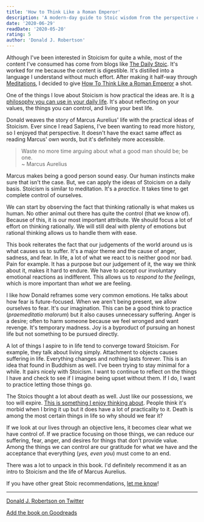 ```yaml
---
title: 'How to Think Like a Roman Emperor'
description: 'A modern-day guide to Stoic wisdom from the perspective of Marcus Aurelius.'
date: '2020-06-29'
readDate: '2020-05-20'
rating: 5
author: 'Donald J. Robertson'
---
```


Although I've been interested in Stoicism for quite a while, most of the content I've consumed has come from blogs like [The Daily Stoic](https://dailystoic.com/). It's worked for me because the content is digestible. It's distilled into a language I understand without much effort. After making it half-way through [Meditations](https://www.goodreads.com/book/show/30659.Meditations), I decided to give [How To Think Like a Roman Emperor](https://www.goodreads.com/book/show/39863499-how-to-think-like-a-roman-emperor) a shot.

One of the things I love about Stoicism is how practical the ideas are. It is [a philosophy you can use in your daily life](https://ryanholiday.net/stoicism-a-practical-philosophy-you-can-actually-use/). It's about reflecting on your values, the things you can control, and living your best life.

Donald weaves the story of Marcus Aurelius' life with the practical ideas of Stoicism. Ever since I read Sapiens, I've been wanting to read more history, so I enjoyed that perspective. It doesn't have the exact same affect as reading Marcus' own words, but it's definitely more accessible.

> Waste no more time arguing about what a good man should be; be one. <br> ~ Marcus Aurelius

Marcus makes being a good person sound easy. Our human instincts make sure that isn't the case. But, we can apply the ideas of Stoicism on a daily basis. Stoicism is similar to meditation. It's a _practice_. It takes time to get complete control of ourselves.

We can start by observing the fact that thinking rationally is what makes us human. No other animal out there has quite the control (that we know of). Because of this, it is our most important attribute. We should focus a lot of effort on thinking rationally. We will still deal with plenty of emotions but rational thinking allows us to handle them with ease.

This book reiterates the fact that our judgements of the world around us is what causes us to suffer. It's a major theme and the cause of anger, sadness, and fear. In life, a lot of what we react to is neither good nor bad. Pain for example. It has a purpose but our judgement of it, the way we think about it, makes it hard to endure. We have to accept our involuntary emotional reactions as indifferent. This allows us to _respond to the feelings_, which is more important than _what_ we are feeling.

I like how Donald reframes some very common emotions. He talks about how fear is future-focused. When we aren't being present, we allow ourselves to fear. It's our imagination. This can be a good think to practice (_praemeditatio malorum_) but it also causes unnecessary suffering. Anger is a desire; often to harm someone because we feel wronged and want revenge.  It's temporary madness. Joy is a byproduct of pursuing an honest life but not something to be pursued directly.

A lot of things I aspire to in life tend to converge toward Stoicism. For example, they talk about living simply. Attachment to objects causes suffering in life. Everything changes and nothing lasts forever. This is an idea that found in Buddhism as well. I've been trying to stay minimal for a while. It pairs nicely with Stoicism. I want to continue to reflect on the things I have and check to see if I imagine being upset without them. If I do, I want to practice letting those things go.

The Stoics thought a lot about death as well. Just like our possessions, we too will expire. [This is something I enjoy thinking about](/life). People think it's morbid when I bring it up but it does have a lot of practicality to it. Death is among the most certain things in life so why should we fear it?

If we look at our lives through an objective lens, it becomes clear what we have control of. If we practice focusing on those things, we can reduce our suffering, fear, anger, and desires for things that don't provide value. Among the things we can control are our gratitude for what we have and the acceptance that everything (_yes, even you_) must come to an end.

There was a lot to unpack in this book. I'd definitely recommend it as an intro to Stoicism and the life of Marcus Aurelius.

If you have other great Stoic recommendations, <a href="mailto:anthony@amorrissound.com">let me know</a>!

---

<footer>

[Donald J. Robertson on Twitter](https://twitter.com/DonJRobertson)

[Add the book on Goodreads](https://www.goodreads.com/book/show/39863499-how-to-think-like-a-roman-emperor)

</footer>